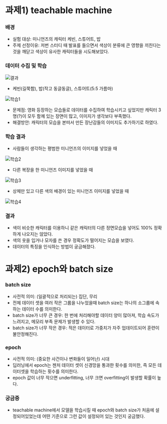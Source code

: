 # 과제1) teachable machine

### 배경
* 실험 대상: 미니언즈의 캐릭터 케빈, 스튜어트, 밥
* 주제 선정이유: 저번 스터디 때 발표를 들으면서 색상이 분류에 큰 영향을 끼친다는 것을 깨닫고 색상이 유사한 캐릭터들을 시도해보았다.

### 데이터 수집 및 학습

![결과](https://github.com/sejongsmarcle/2024_Spring_SMARCLE_Snaegi_Study/assets/162878532/08640b38-a853-46ad-aab1-df4381f159ca)

* 케빈(길쭉함), 밥(작고 동글동글), 스튜어트(5:5 가름마)

![학습1](https://github.com/sejongsmarcle/2024_Spring_SMARCLE_Snaegi_Study/assets/162878532/8fb5d50e-ef95-4b65-9695-c0619895e176)

* 문제점: 영화 등장하는 모습들로 데이터를 수집하여 학습시키고 싶었지만 캐릭터 3명(?)이 모두 함께 있는 장면이 많고, 이미지가 생각보다 부족했다.
* 해결방안: 캐릭터의 모습을 본떠서 만든 장난감들의 이미지도 추가하기로 하였다.

### 학습 결과

* 사람들이 생각하는 평범한 미니언즈의 이미지를 넣었을 때

![학습2](https://github.com/sejongsmarcle/2024_Spring_SMARCLE_Snaegi_Study/assets/162878532/863e4adf-3e44-4ca5-a976-abaa648b8d71)

* 다른 복장을 한 미니언즈 이미지를 넣었을 때
  
![학습3](https://github.com/sejongsmarcle/2024_Spring_SMARCLE_Snaegi_Study/assets/162878532/303b166b-cc21-4b64-991f-4a554d85f173)

* 상체만 있고 다른 색의 배경이 있는 미니언즈 이미지를 넣었을 때
  
![학습4](https://github.com/sejongsmarcle/2024_Spring_SMARCLE_Snaegi_Study/assets/162878532/2b4d4cca-9abe-4255-84a4-2a3e8fc13012)

### 결과
* 색이 비슷한 캐릭터를 이용하니 같은 캐릭터의 다른 정면모습을 넣어도 100% 정확하게 나오지는 않았다.
* 색의 옷을 입거나 모자를 쓴 경우 정확도가 떨어지는 모습을 보였다.
* 데이터의 특징을 인식하는 방법이 궁금해졌다.

# 과제2) epoch와 batch size

### batch size
* 사전적 의미: (일괄적으로 처리되는) 집단, 무리
* 전체 데이터 셋을 여러 작은 그룹을 나누었을때 batch size는 하나의 소그룹에 속하는 데이터 수를 의미한다.
* batch size가 너무 큰 경우: 한 번에 처리해야할 데이터 양이 많아져, 학습 속도가 느려지고, 메모리 부족 문제가 발생할 수 있다.
* batch size가 너무 작은 경우: 적은 데이터로 가중치가 자주 업데이트되어 훈련이 불안정해진다.  

### epoch
* 사전적 의미: (중요한 사건이나 변화들이 일어난) 시대
* 딥러닝에서 epoch는 젠처 데이터 셋이 신경망을 통과한 횟수를 의미한, 즉 모든 데이터셋을 학습하는 횟수를 의미한다.
* epoch 값이 너무 작으면 underfitting, 너무 크면 overfitting이 발생할 확률이 높다.

### 궁금증
* teachable machine에서 모델을 학습시킬 때 epoch와 batch size가 처음에 설정되어있었는데 어떤 기준으로 그런 값이 설정되어 있는 것인지 궁금했다.
